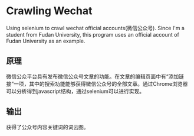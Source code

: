 # Crawling Wechat
Using selenium to crawl wechat official accounts(微信公众号). Since I'm a student from Fudan University, this program uses an official account of Fudan University as an example.  
## 原理
微信公众平台具有发布微信公众号文章的功能。在文章的编辑页面中有“添加链接”一项，其中的搜索功能能够获得微信公众号的全部文章。通过Chrome浏览器可以分析得到javascript结构，通过selenium可以进行实现。  
## 输出
获得了公众号内容关键词的词云图。  

